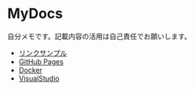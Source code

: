 # MyDocs

自分メモです。記載内容の活用は自己責任でお願いします。

- [リンクサンプル](sample.md)
- [GitHub Pages](GitHubPages.md)
- [Docker](Docker.md)
- [VisualStudio](VisualStudio.md)
